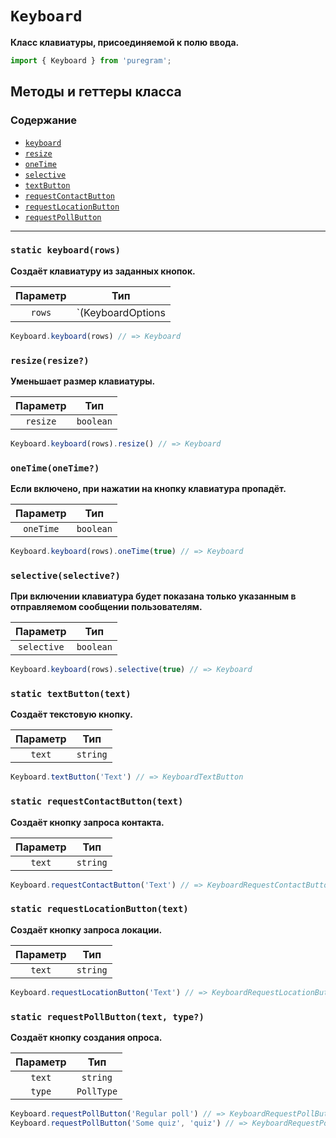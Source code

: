 # `Keyboard`

**Класс клавиатуры, присоединяемой к полю ввода.**

```js
import { Keyboard } from 'puregram';
```

## Методы и геттеры класса

### Содержание

* [`keyboard`](#static-keyboardrows)
* [`resize`](#resizeresize)
* [`oneTime`](#onetimeonetime)
* [`selective`](#selectiveselective)
* [`textButton`](#static-textbuttontext)
* [`requestContactButton`](#static-requestcontactbuttontext)
* [`requestLocationButton`](#static-requestlocationbuttontext)
* [`requestPollButton`](#static-requestpollbuttontext-type)

---

### `static keyboard(rows)`

**Создаёт клавиатуру из заданных кнопок.**

| Параметр |                    Тип                    |
| :------: | :---------------------------------------: |
| `rows`   | `(KeyboardOptions | KeyboardOptions[])[]` |

```ts
Keyboard.keyboard(rows) // => Keyboard
```

### `resize(resize?)`

**Уменьшает размер клавиатуры.**

| Параметр |    Тип    |
| :------: | :-------: |
| `resize` | `boolean` |

```ts
Keyboard.keyboard(rows).resize() // => Keyboard
```

### `oneTime(oneTime?)`

**Если включено, при нажатии на кнопку клавиатура пропадёт.**

| Параметр  |    Тип    |
| :-------: | :-------: |
| `oneTime` | `boolean` |

```ts
Keyboard.keyboard(rows).oneTime(true) // => Keyboard
```

### `selective(selective?)`

**При включении клавиатура будет показана только указанным в отправляемом сообщении пользователям.**

|  Параметр   |    Тип    |
| :---------: | :-------: |
| `selective` | `boolean` |

```ts
Keyboard.keyboard(rows).selective(true) // => Keyboard
```

### `static textButton(text)`

**Создаёт текстовую кнопку.**

| Параметр |   Тип    |
| :------: | :------: |
| `text`   | `string` |

```ts
Keyboard.textButton('Text') // => KeyboardTextButton
```

### `static requestContactButton(text)`

**Создаёт кнопку запроса контакта.**

| Параметр |   Тип    |
| :------: | :------: |
| `text`   | `string` |

```ts
Keyboard.requestContactButton('Text') // => KeyboardRequestContactButton
```

### `static requestLocationButton(text)`

**Создаёт кнопку запроса локации.**

| Параметр |   Тип    |
| :------: | :------: |
| `text`   | `string` |

```ts
Keyboard.requestLocationButton('Text') // => KeyboardRequestLocationButton
```

### `static requestPollButton(text, type?)`

**Создаёт кнопку создания опроса.**

| Параметр |    Тип     |
| :------: | :--------: |
| `text`   | `string`   |
| `type`   | `PollType` |

```ts
Keyboard.requestPollButton('Regular poll') // => KeyboardRequestPollButton
Keyboard.requestPollButton('Some quiz', 'quiz') // => KeyboardRequestPollButton
```